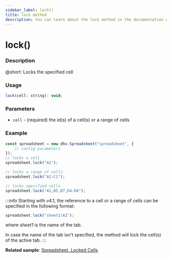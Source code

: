```yaml
---
sidebar_label: lock()
title: lock method
description: You can learn about the lock method in the documentation of the DHTMLX JavaScript Spreadsheet library. Browse developer guides and API reference, try out code examples and live demos, and download a free 30-day evaluation version of DHTMLX Spreadsheet.
---
```


# lock()

### Description

@short: Locks the specified cell

### Usage

~~~jsx
lock(cell: string): void;
~~~

### Parameters

- `cell` - (required) the id(s) of a cell(s) or a range of cells

### Example

~~~jsx {5,8,11}
const spreadsheet = new dhx.Spreadsheet("spreadsheet", {
    // config parameters
});
// locks a cell
spreadsheet.lock("A1");

// locks a range of cells
spreadsheet.lock("A1:C1");

// locks specified cells
spreadsheet.lock("A1,B5,B7,D4:D6");
~~~

:::info
Starting with v4.1, the reference to a cell or a range of cells can be specified in the following format:

~~~js
spreadsheet.lock("sheet1!A2"); 
~~~

where *sheet1* is the name of the tab.

In case the name of the tab isn't specified, the method will lock the cell(s) of the active tab.
:::

**Related sample**: [Spreadsheet. Locked Cells](https://snippet.dhtmlx.com/czeyiuf8)
